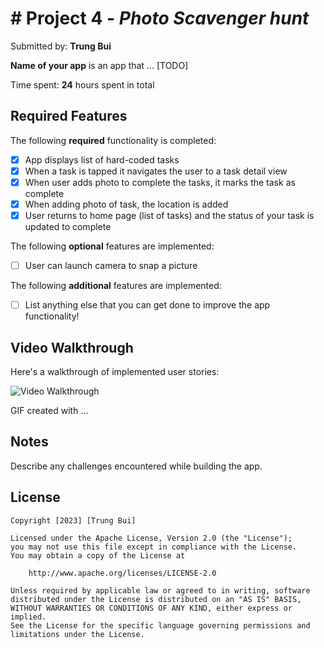 # # Project 4 - *Photo Scavenger hunt*

Submitted by: **Trung Bui**

**Name of your app** is an app that ... [TODO] 

Time spent: **24** hours spent in total

## Required Features

The following **required** functionality is completed:

- [x] App displays list of hard-coded tasks
- [x] When a task is tapped it navigates the user to a task detail view
- [x] When user adds photo to complete the tasks, it marks the task as complete
- [x] When adding photo of task, the location is added
- [x] User returns to home page (list of tasks) and the status of your task is updated to complete
 
The following **optional** features are implemented:

- [ ] User can launch camera to snap a picture	

The following **additional** features are implemented:

- [ ] List anything else that you can get done to improve the app functionality!

## Video Walkthrough

Here's a walkthrough of implemented user stories:

<img src='https://l.facebook.com/l.php?u=https%3A%2F%2Fmedia.giphy.com%2Fmedia%2Fv1.Y2lkPTc5MGI3NjExN2QzNDFlY2JiNjQ2NGZkMTQzY2M0M2JiNmM2MDU0ZjJhZTExYjg5MSZjdD1n%2Fnz8qefnPVyVHN6kcqo%2Fgiphy.gif%3Ffbclid%3DIwAR0fzgOSQa6hq3f_lrBrdSkKsJ84T2nWiUePgKcboCovNjHidHBZxvyrAM4&h=AT0QTtYUpc0DJN58ruCX_YqQL34LhR1yV24RUfZI9-4QKJoQIYPoGtE0mojJU-cAlOK3gXgrg8lXHu7BPWICBNJ-J3ZiApby1XVZ7nlEKgBTdaI0ZprOC8To1uSqxg' title='Video Walkthrough' width='' alt='Video Walkthrough' />

<!-- Replace this with whatever GIF tool you used! -->
GIF created with ...  
<!-- Recommended tools:
[Kap](https://getkap.co/) for macOS
[ScreenToGif](https://www.screentogif.com/) for Windows
[peek](https://github.com/phw/peek) for Linux. -->

## Notes

Describe any challenges encountered while building the app.

## License

    Copyright [2023] [Trung Bui]

    Licensed under the Apache License, Version 2.0 (the "License");
    you may not use this file except in compliance with the License.
    You may obtain a copy of the License at

        http://www.apache.org/licenses/LICENSE-2.0

    Unless required by applicable law or agreed to in writing, software
    distributed under the License is distributed on an "AS IS" BASIS,
    WITHOUT WARRANTIES OR CONDITIONS OF ANY KIND, either express or implied.
    See the License for the specific language governing permissions and
    limitations under the License.

